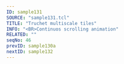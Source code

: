 ```yaml
---
ID: sample131
SOURCE: "sample131.tcl"
TITLE: "Truchet multiscale tiles"
INFO: "<BR>Continuos scrolling animation"
RELATED: ""
seqNo: 46
prevID: sample130a
nextID: sample132
---
```

